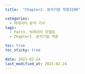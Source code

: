 ```yaml
---
title:  "Chapter2. 분석기법 적용3200"

categories:
  - 빅데이터 분석 기사
tags:
  - Part3. 빅데이터 모델링
  - Chapter2. 분석기법 적용

toc: true
toc_sticky: true
 
date: 2021-02-24
last_modified_at: 2021-02-24
---
```

